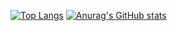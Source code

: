 [![Top Langs](https://github-readme-stats.vercel.app/api/top-langs/?username=frenchphalange)](https://github.com/anuraghazra/github-readme-stats)
[![Anurag's GitHub stats](https://github-readme-stats.vercel.app/apifrenchphalange=anuraghazra)](https://github.com/anuraghazra/github-readme-stats)
